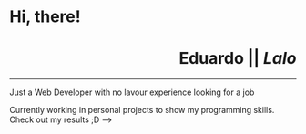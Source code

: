 # Hi, there!

<div align="right">

# **Eduardo** || **_Lalo_**

</div>

---

Just a Web Developer with no lavour experience looking for a job

Currently working in personal projects to show my programming skills. Check out my results ;D -->
